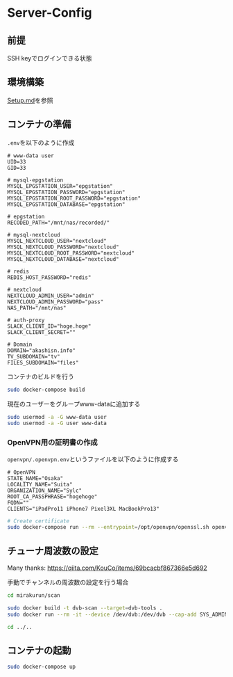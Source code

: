 # Server-Config

## 前提
SSH keyでログインできる状態

## 環境構築
[Setup.md](docs/Setup.md)を参照

## コンテナの準備

`.env`を以下のように作成
```env
# www-data user
UID=33
GID=33

# mysql-epgstation
MYSQL_EPGSTATION_USER="epgstation"
MYSQL_EPGSTATION_PASSWORD="epgstation"
MYSQL_EPGSTATION_ROOT_PASSWORD="epgstation"
MYSQL_EPGSTATION_DATABASE="epgstation"

# epgstation
RECODED_PATH="/mnt/nas/recorded/"

# mysql-nextcloud
MYSQL_NEXTCLOUD_USER="nextcloud"
MYSQL_NEXTCLOUD_PASSWORD="nextcloud"
MYSQL_NEXTCLOUD_ROOT_PASSWORD="nextcloud"
MYSQL_NEXTCLOUD_DATABASE="nextcloud"

# redis
REDIS_HOST_PASSWORD="redis"

# nextcloud
NEXTCLOUD_ADMIN_USER="admin"
NEXTCLOUD_ADMIN_PASSWORD="pass"
NAS_PATH="/mnt/nas"

# auth-proxy
SLACK_CLIENT_ID="hoge.hoge"
SLACK_CLIENT_SECRET=""

# Domain
DOMAIN="akashisn.info"
TV_SUBDOMAIN="tv"
FILES_SUBDOMAIN="files"
```

コンテナのビルドを行う

```bash
sudo docker-compose build
```

現在のユーザーをグループwww-dataに追加する

```bash
sudo usermod -a -G www-data user
sudo usermod -a -G user www-data
```

### OpenVPN用の証明書の作成

`openvpn/.openvpn.env`というファイルを以下のように作成する
```env
# OpenVPN
STATE_NAME="Osaka"
LOCALITY_NAME="Suita"
ORGANIZATION_NAME="Sylc"
ROOT_CA_PASSPHRASE="hogehoge"
FQDN=""
CLIENTS="iPadPro11 iPhone7 Pixel3XL MacBookPro13"
```

```bash
# Create certificate
sudo docker-compose run --rm --entrypoint=/opt/openvpn/openssl.sh openvpn
```

## チューナ周波数の設定

Many thanks: https://qiita.com/KouCo/items/69bcacbf867366e5d692

手動でチャンネルの周波数の設定を行う場合

```bash
cd mirakurun/scan

sudo docker build -t dvb-scan --target=dvb-tools .
sudo docker run --rm -it --device /dev/dvb:/dev/dvb --cap-add SYS_ADMIN --cap-add SYS_NICE -v `pwd`/tuners:/workdir/tuners dvb-scan

cd ../..
```

## コンテナの起動

```bash
sudo docker-compose up
```
